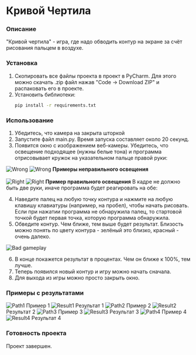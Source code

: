 # Кривой Чертила

### Описание

"Кривой чертила" - игра, где надо обводить контур на экране за счёт рисования пальцем в воздухе.

### Установка

1. Скопировать все файлы проекта в проект в PyCharm. Для этого можно скачать .zip файл нажав "Code -> Download ZIP" и
   распаковать его в проекте.
2. Установить библиотеки:
   ```bash
   pip install -r requirements.txt
   ```

### Использование

1. Убедитесь, что камера на закрыта шторкой
2. Запустите файл main.py. Время запуска составляет около 20 секунд.
3. Появится окно с изображением веб-камеры. Убедитесь, что освещение подходящее (нужны белые тона) и программа
   отрисовывает кружок на указательном пальце правой руки:

![Wrong](resources/tests/test_blue_lightning.jpg)
![Wrong](resources/tests/test_dim_lightning.jpg)
**Примеры неправильного освещения**<br><br>
![Right](resources/tests/test_bright_lightning1.jpg)
![Right](resources/tests/test_bright_lightning2.jpg)
**Пример правильного освещения**
В кадре не должно быть две руки, иначе программа будет реагировать на обе:

4. Наведите палец на любую точку контура и нажмите на любую клавишу клавиатуры (например, на пробел), чтобы начать
   рисовать. Если при нажатии программа не обнаружила палец, то стартовой точкой будет первая точка, которую программа
   обнаружила.
5. Обведите контур. Чем ближе, тем выше будет результат. Близость можно понять по цвету контура - зелёный это близко,
   красный - очень далеко.

![Bad gameplay](resources/tests/test_contour_color_showcase_screenshot.jpg)

6. В конце покажется результат в процентах. Чем он ближе к 100%, тем лучше.
7. Теперь появился новый контур и игру можно начать сначала.
8. Для выхода из игры можно просто закрыть окно.

### Примеры с результатами

![Path1](resources/tests/test_gameplay1.jpg)
Пример 1
![Result1](resources/tests/test_result1.jpg)
Результат 1
![Path2](resources/tests/test_gameplay2.jpg)
Пример 2
![Result2](resources/tests/test_result2.jpg)
Результат 2
![Path3](resources/tests/test_gameplay3.jpg)
Пример 3
![Result3](resources/tests/test_result3.jpg)
Результат 3
![Path4](resources/tests/test_gameplay4.jpg)
Пример 4
![Result4](resources/tests/test_result4.jpg)
Результат 4
### Готовность проекта

Проект завершен. 

